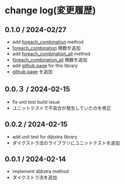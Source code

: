# change log(変更履歴)

## 0.1.0 / 2024-02/27

- add [foreach_combination](https://byplayer.github.io/byplayer_cp_library/d5/da2/namespacebcpl.html#a676f38aa58b7120f705c153a99564601) method
- [foreach_combination](https://byplayer.github.io/byplayer_cp_library/d5/da2/namespacebcpl.html#a676f38aa58b7120f705c153a99564601) 関数を追加
- add [foreach_combination_all](https://byplayer.github.io/byplayer_cp_library/d5/da2/namespacebcpl.html#a3955c6a9122d5b6461cf2bcc7457a5c0) method
- [foreach_combination_all](https://byplayer.github.io/byplayer_cp_library/d5/da2/namespacebcpl.html#a3955c6a9122d5b6461cf2bcc7457a5c0) 関数を追加
- add [github page](https://byplayer.github.io/byplayer_cp_library/) for this library
- [github page](https://byplayer.github.io/byplayer_cp_library/) を追加

## 0.0.３ / 2024-02-15

- fix unit test build issue
- ユニットテストで不具合が発生していたのを修正

## 0.0.2 / 2024-02-15

- add unit test for dijkstra library
- ダイクストラ法のライブラリにユニットテストを追加

## 0.0.1 / 2024-02-14

- implement dijkstra method
- ダイクストラ法を追加
